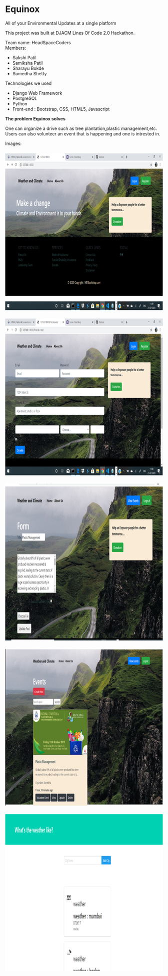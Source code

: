 # Equinox
All of your Environmental Updates at a single platform

This project was built at DJACM Lines Of Code 2.0 Hackathon.

Team name: HeadSpaceCoders
<br>
Members:
<ul>
  <li>Sakshi Patil</li>
  <li>Samiksha Patil</li>
  <li>Sharayu Bokde</li>
  <li>Sumedha Shetty</li>
</ul>

Technologies we used
<ul>
  <li>Django Web Framework</li>
  <li>PostgreSQL</li>
  <li>Python</li>
  <li>Front-end : Bootstrap, CSS, HTML5, Javascript</li>
</ul>

<b>The problem Equinox solves</b>
<p>One can organize a drive such as tree plantation,plastic management,etc. Users can also volunteer an event that is 
happening and one is intrested in.</p>

Images:
<h3 align="center"><img src="HeadSpace Coders/1.png" height=500 width=auto></h3>
<h3 align="center"><img src="HeadSpace Coders/2.png" height=500 width=auto></h3>
<h3 align="center"><img src="HeadSpace Coders/3.png" height=500 width=auto></h3>
<h3 align="center"><img src="HeadSpace Coders/4.png" height=500 width=auto></h3>
<h3 align="center"><img src="HeadSpace Coders/5.png" height=500 width=auto></h3>
